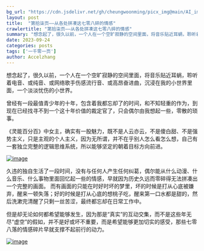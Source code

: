 ```yaml
---
bg_url: "https://cdn.jsdelivr.net/gh/cheungwoonming/picx_img@main/AI_img/AI-image-023.jpg"
layout: post
title:  "第拾柒页——从各处拼凑这七零八碎的情感"
crawlertitle: "第拾柒页——从各处拼凑这七零八碎的情感"
summary: "想念起了，很久以前，一个人在一个空旷寂静的空间里面，将音乐贴近耳蜗，聆听着电音、或纯音、或网络歌手伤感流行音、或高昂奋进曲，沉浸在我的小世界里面，一个淡淡忧伤的小世界..."
date: 2023-09-24
categories: posts
tags: ['一千零一页']
author: Accelzhang
---
```


想念起了，很久以前，一个人在一个空旷寂静的空间里面，将音乐贴近耳蜗，聆听着电音、或纯音、或网络歌手伤感流行音、或高昂奋进曲，沉浸在我的小世界里面，一个淡淡忧伤的小世界。

曾经有一段最值青少年的十年，包含着我都忘却了的时间，和不知轻重的作为，到现在已经找寻不到一个这十年价值的裁定官了，只会偶尔由我想起一些，零散的琐事。

《灵能百分百》中女主，确实有一股魅力，既不是人云亦云，不是傻白甜、不是强势主义，只是主观的个人主义，因为无所谓，并不在乎别人怎么看怎么想，自己有一套独立完整的逻辑思维系统，所以能够坚定的朝着目标方向前进。

[![image]({{site.images}}/2023/2023-09-24.jpg)]({{site.images}}/2023/2023-09-24.jpg)

久违的独自生活了一段时间，没有与任何人产生任何纠葛，偶尔能从什么动漫、什么音乐、什么事物里面回忆起一些的情感，早就因为历史久远而零碎得无法拼凑出一个完整的画面。
而有画面的只能在时好时坏的梦里，坏的时候是打从心底被嫌弃，醒来一顿失落；好的时候是打从心底的想桃子吃，醒来第一口水都是甜的，然后洗漱完清醒了只剩一丝苦涩，最终都忘却在日常工作中。

但是却无论如何都希望能够发生，因为那是“真实”的互动交集，而不是这些年无尽“虚空”的假如，并不是好或坏不重要，而是希望能够更加切实的感受，那些七零八落的情感碎片早就支撑不起前行的动力。

[![image](https://cdn.jsdelivr.net/gh/cheungwoonming/picx_img@main/AI_img/AI-image-023.jpg)](https://cdn.jsdelivr.net/gh/cheungwoonming/picx_img@main/AI_img/AI-image-023.jpg)
